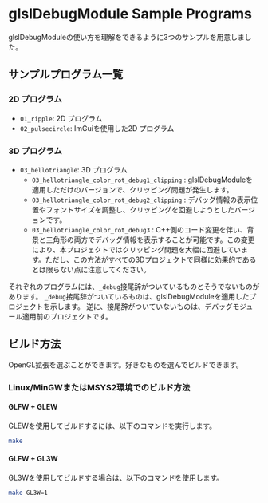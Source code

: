 # glslDebugModule Sample Programs

glslDebugModuleの使い方を理解をできるように3つのサンプルを用意しました。

## サンプルプログラム一覧

### 2D プログラム

- `01_ripple`: 2D プログラム
- `02_pulsecircle`: ImGuiを使用した2D プログラム

### 3D プログラム

- `03_hellotriangle`: 3D プログラム
  - `03_hellotriangle_color_rot_debug1_clipping` : glslDebugModuleを適用しただけのバージョンで、クリッピング問題が発生します。
  - `03_hellotriangle_color_rot_debug2_clipping` : デバッグ情報の表示位置やフォントサイズを調整し、クリッピングを回避しようとしたバージョンです。
  - `03_hellotriangle_color_rot_debug3` : C++側のコード変更を伴い、背景と三角形の両方でデバッグ情報を表示することが可能です。この変更により、本プロジェクトではクリッピング問題を大幅に回避しています。ただし、この方法がすべての3Dプロジェクトで同様に効果的であるとは限らない点に注意してください。

それぞれのプログラムには、`_debug`接尾辞がついているものとそうでないものがあります。
`_debug`接尾辞がついているものは、glslDebugModuleを適用したプロジェクトを示します。
逆に、接尾辞がついていないものは、デバッグモジュール適用前のプロジェクトです。

## ビルド方法

OpenGL拡張を選ぶことができます。好きなものを選んでビルドできます。

### Linux/MinGWまたはMSYS2環境でのビルド方法

#### GLFW + GLEW
GLEWを使用してビルドするには、以下のコマンドを実行します。

```bash
make
```

#### GLFW + GL3W
GL3Wを使用してビルドする場合は、以下のコマンドを使用します。

```bash
make GL3W=1
```


